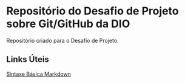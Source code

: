 # Repositório do Desafio de Projeto sobre Git/GitHub da DIO
Repositório criado para o Desafio de Projeto.

## Links Úteis
[Sintaxe Básica Markdown](https://www.markdownguide.org/getting-started/)
